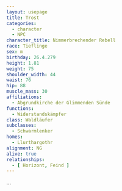 ```yaml
---
layout: usepage
title: Trost
categories:
  - character
  - NPC
character_title: Nimmerbrechender Rebell
race: Tieflinge
sex: m
birthday: 26.4.279
height: 1.81
weight: 75
shoulder_width: 44
waist: 76
hip: 88
muscle_mass: 30
affiliations:
  - Abgrundkirche der Glimmenden Sünde
functions:
  - Widerstandskämpfer
class: Waldläufer
subclasses:
  - Schwarmlenker
homes:
  - Llurthargothr
alignment: NG
alive: true
relationships:
  - [ Horizont, Feind ]
---
```


...